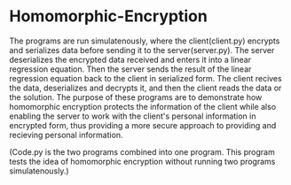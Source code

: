 # Homomorphic-Encryption
The programs are run simulatenously, where the client(client.py) encrypts and serializes data before sending it to the server(server.py). The server deserializes the encrypted data received and enters it into a linear regression equation. Then the server sends the result of the linear regression equation back to the client in serialized form. The client recives the data, deserializes and decrypts it, and then the client reads the data or the solution. The purpose of these programs are to demonstrate how homomorphic encryption protects the information of the client while also enabling the server to work with the client's personal information in encrypted form, thus providing a more secure approach to providing and recieving personal information. 

(Code.py is the two programs combined into one program. This program tests the idea of homomorphic encryption without running two programs simulatenously.)
